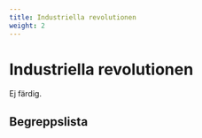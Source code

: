 ```yaml
---
title: Industriella revolutionen
weight: 2
---
```


# **Industriella revolutionen**

Ej färdig.

## **Begreppslista**

